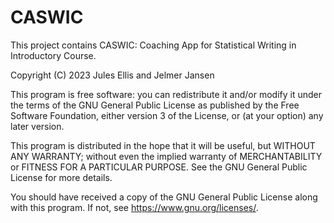 # CASWIC
This project contains CASWIC: Coaching App for Statistical Writing in Introductory Course.

Copyright (C) 2023 Jules Ellis and Jelmer Jansen

This program is free software: you can redistribute it and/or modify it under the terms of the GNU General Public License as published by the Free Software Foundation, either version 3 of the License, or (at your option) any later version.

This program is distributed in the hope that it will be useful, but WITHOUT ANY WARRANTY; without even the implied warranty of MERCHANTABILITY or FITNESS FOR A PARTICULAR PURPOSE. See the GNU General Public License for more details.

You should have received a copy of the GNU General Public License along with this program. If not, see https://www.gnu.org/licenses/.


